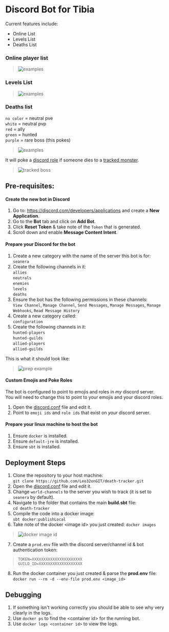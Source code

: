 # Discord Bot for Tibia
   
Current features include:    
- Online List
- Levels List
- Deaths List

### Online player list    

> ![examples](https://i.imgur.com/O4lnDXt.png)

### Levels List

> ![examples](https://i.imgur.com/OEnUbIJ.png)

### Deaths list    
  
  `no color` = neutral pve    
  `white` = neutral pvp    
  `red` = ally    
  `green` = hunted    
  `purple` = rare boss (this pokes)
  
> ![examples](https://i.imgur.com/09xAyde.gif)

It will poke a [discord role](https://github.com/Leo32onGIT/death-tracker/blob/main/death-tracker/src/main/resources/application.conf#L23) if someone dies to a [tracked monster](https://github.com/Leo32onGIT/death-tracker/blob/main/death-tracker/src/main/resources/application.conf#L24-L94).

> ![tracked boss](https://i.imgur.com/cbwovAO.png)

## Pre-requisites:

#### Create the new bot in Discord
1. Go to: https://discord.com/developers/applications and create a **New Application**.
2. Go to the **Bot** tab and click on **Add Bot**.
3. Click **Reset Token** & take note of the `Token` that is generated.
4. Scroll down and enable **Message Content Intent**.

#### Prepare your Discord for the bot
1. Create a new category with the name of the server this bot is for:    
`seanera`
2. Create the following channels in it:    
`allies`    
`neutrals`    
`enemies`    
`levels`    
`deaths`
3. Ensure the bot has the following permissions in these channels:    
`View Channel`, `Manage Channel`, `Send Messages`, `Manage Messages`, `Manage Webhooks`, `Read Message History`
4. Create a new category called:    
`configuration`
5. Create the following channels in it:   
`hunted-players`    
`hunted-guilds`    
`allied-players`    
`allied-guilds`

This is what it should look like:
> ![prep example](https://i.imgur.com/MMRIjys.png)

#### Custom Emojis and Poke Roles
The bot is configured to point to emojis and roles in _my_ discord server.     
You will need to change this to point to your emojis and your discord roles.

1. Open the [discord.conf](https://github.com/Leo32onGIT/death-tracker/blob/seanera/death-tracker/src/main/resources/discord.conf#L11-L34) file and edit it.
2. Point to `emoji ids` and `role ids` that exist on _your_ discord server.

#### Prepare your linux machine to host the bot
1. Ensure `docker` is installed.
1. Ensure `default-jre` is installed.
1. Ensure `sbt` is installed.

## Deployment Steps

1. Clone the repository to your host machine:    
`git clone https://github.com/Leo32onGIT/death-tracker.git`    
2. Open the [discord.conf](https://github.com/Leo32onGIT/death-tracker/blob/seanera/death-tracker/src/main/resources/discord.conf#L7) file and edit it.
3. Change `world-channels` to the server you wish to track (it is set to `seanera` by default).
4. Navigate to the folder that contains the main **build.sbt** file:    
`cd death-tracker`    
5. Compile the code into a docker image:    
`sbt docker:publishLocal`    
6. Take note of the docker \<image id\> you just created: `docker images`   
> ![docker image id](https://i.imgur.com/nXvSeIL.png)

7. Create a `prod.env` file with the discord server/channel id & bot authentication token:
> ```env
> TOKEN=XXXXXXXXXXXXXXXXXXXXXX   
> GUILD_ID=XXXXXXXXXXXXXXXXXXX   
> ```
8. Run the docker container you just created & parse the **prod.env** file:    
`docker run --rm -d --env-file prod.env <image_id>`  

## Debugging

1. If something isn't working correctly you should be able to see why very clearly in the logs.
2. Use `docker ps` to find the \<container id\> for the running bot.
3. Use `docker logs <container id>` to view the logs.

